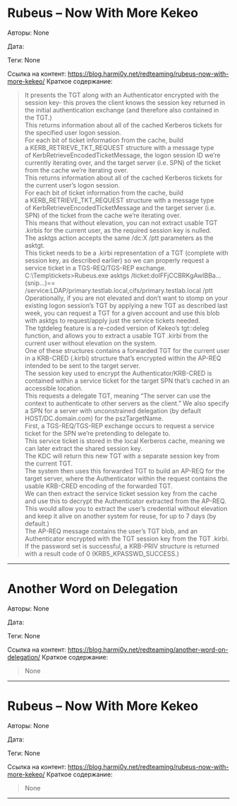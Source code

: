# Rubeus – Now With More Kekeo

Авторы: 
None

Дата: 

Теги: 
None

Ссылка на контент: 
https://blog.harmj0y.net/redteaming/rubeus-now-with-more-kekeo/
Краткое содержание: 

<blockquote>
It presents the TGT along with an Authenticator encrypted with the session key- this proves the client knows the session key returned in the initial authentication exchange (and therefore also contained in the TGT.)<br> 
This returns information about all of the cached Kerberos tickets for the specified user logon session.<br> 
For each bit of ticket information from the cache, build a KERB_RETRIEVE_TKT_REQUEST structure with a message type of KerbRetrieveEncodedTicketMessage, the logon session ID we’re currently iterating over, and the target server (i.e. SPN) of the ticket from the cache we’re iterating over.<br> 
This returns information about all of the cached Kerberos tickets for the current user’s logon session.<br> 
For each bit of ticket information from the cache, build a KERB_RETRIEVE_TKT_REQUEST structure with a message type of KerbRetrieveEncodedTicketMessage and the target server (i.e. SPN) of the ticket from the cache we’re iterating over.<br> 
This means that without elevation, you can not extract usable TGT .kirbis for the current user, as the required session key is nulled.<br> 
The asktgs action accepts the same /dc:X /ptt parameters as the asktgt.<br> 
This ticket needs to be a .kirbi representation of a TGT (complete with session key, as described earlier) so we can properly request a service ticket in a TGS-REQ/TGS-REP exchange.<br> 
C:\Temp\tickets>Rubeus.exe asktgs /ticket:doIFFjCCBRKgAwIBBa...(snip...)== /service:LDAP/primary.testlab.local,cifs/primary.testlab.local /ptt<br> 
Operationally, if you are not elevated and don’t want to stomp on your existing logon session’s TGT by applying a new TGT as described last week, you can request a TGT for a given account and use this blob with asktgs to request/apply just the service tickets needed.<br> 
The tgtdeleg feature is a re-coded version of Kekeo’s tgt::deleg function, and allows you to extract a usable TGT .kirbi from the current user without elevation on the system.<br> 
One of these structures contains a forwarded TGT for the current user in a KRB-CRED (.kirbi) structure that’s encrypted within the AP-REQ intended to be sent to the target server.<br> 
The session key used to encrypt the Authenticator/KRB-CRED is contained within a service ticket for the target SPN that’s cached in an accessible location.<br> 
This requests a delegate TGT, meaning “The server can use the context to authenticate to other servers as the client.” We also specify a SPN for a server with unconstrained delegation (by default HOST/DC.domain.com) for the pszTargetName.<br> 
First, a TGS-REQ/TGS-REP exchange occurs to request a service ticket for the SPN we’re pretending to delegate to.<br> 
This service ticket is stored in the local Kerberos cache, meaning we can later extract the shared session key.<br> 
The KDC will return this new TGT with a separate session key from the current TGT.<br> 
The system then uses this forwarded TGT to build an AP-REQ for the target server, where the Authenticator within the request contains the usable KRB-CRED encoding of the forwarded TGT.<br> 
We can then extract the service ticket session key from the cache and use this to decrypt the Authenticator extracted from the AP-REQ.<br> 
This would allow you to extract the user’s credential without elevation and keep it alive on another system for reuse, for up to 7 days (by default.)<br> 
The AP-REQ message contains the user’s TGT blob, and an Authenticator encrypted with the TGT session key from the TGT .kirbi.<br> 
If the password set is successful, a KRB-PRIV structure is returned with a result code of 0 (KRB5_KPASSWD_SUCCESS.)<br> 
</blockquote>

---

# Another Word on Delegation

Авторы: 
None

Дата: 

Теги: 
None

Ссылка на контент: 
https://blog.harmj0y.net/redteaming/another-word-on-delegation/
Краткое содержание: 

<blockquote>
None<br> 
</blockquote>

---

# Rubeus – Now With More Kekeo

Авторы: 
None

Дата: 

Теги: 
None

Ссылка на контент: 
https://blog.harmj0y.net/redteaming/rubeus-now-with-more-kekeo/
Краткое содержание: 

<blockquote>
None<br> 
</blockquote>

---

